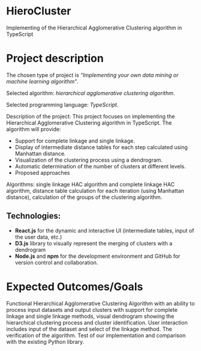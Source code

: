 # HieroCluster
Implementing of the Hierarchical Agglomerative Clustering algorithm in TypeScript

# Project description
The chosen type of project is *“Implementing your own data mining or machine learning algorithm”*.

Selected algorithm: *hierarchical agglomerative clustering algorithm*.

Selected programming language: *TypeScript*.

Description of the project: This project focuses on implementing the Hierarchical Agglomerative Clustering algorithm in TypeScript. The algorithm will provide:
- Support for complete linkage and single linkage.
- Display of intermediate distance tables for each step calculated using Manhattan distance.
- Visualization of the clustering process using a dendrogram.
- Automatic determination of the number of clusters at different levels.
- Proposed approaches

Algorithms: single linkage HAC algorithm and complete linkage HAC algorithm, distance table calculation for each iteration (using Manhattan distance), calculation of the groups of the clustering algorithm.

## Technologies: 
- **React.js** for the dynamic and interactive UI (intermediate tables, input of the user data, etc.)
- **D3.js** library to visually represent the merging of clusters with a dendrogram
- **Node.js** and **npm** for the development environment and GitHub for version control and collaboration.

# Expected Outcomes/Goals
Functional Hierarchical Agglomerative Clustering Algorithm with an ability to process input datasets and output clusters with support for complete linkage and single linkage methods, visual dendrogram showing the hierarchical clustering process and cluster identification. User interaction includes input of the dataset and select of the linkage method. The verification of the algorithm. Test of our implementation and comparison with the existing Python library.
